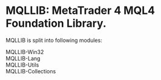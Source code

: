 # MQLLIB: MetaTrader 4 MQL4 Foundation Library.

MQLLIB is split into following modules:

MQLLIB-Win32  
MQLLIB-Lang  
MQLLIB-Utils  
MQLLIB-Collections  

